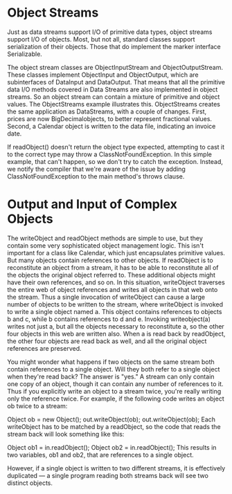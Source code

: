 # Object Streams
Just as data streams support I/O of primitive data types, object streams support I/O of objects. Most, but not all, standard classes support serialization of their objects. Those that do implement the marker interface Serializable.

The object stream classes are ObjectInputStream and ObjectOutputStream. These classes implement ObjectInput and ObjectOutput, which are subinterfaces of DataInput and DataOutput. That means that all the primitive data I/O methods covered in Data Streams are also implemented in object streams. So an object stream can contain a mixture of primitive and object values. The ObjectStreams example illustrates this. ObjectStreams creates the same application as DataStreams, with a couple of changes. First, prices are now BigDecimalobjects, to better represent fractional values. Second, a Calendar object is written to the data file, indicating an invoice date.

If readObject() doesn't return the object type expected, attempting to cast it to the correct type may throw a ClassNotFoundException. In this simple example, that can't happen, so we don't try to catch the exception. Instead, we notify the compiler that we're aware of the issue by adding ClassNotFoundException to the main method's throws clause.

# Output and Input of Complex Objects
The writeObject and readObject methods are simple to use, but they contain some very sophisticated object management logic. This isn't important for a class like Calendar, which just encapsulates primitive values. But many objects contain references to other objects. If readObject is to reconstitute an object from a stream, it has to be able to reconstitute all of the objects the original object referred to. These additional objects might have their own references, and so on. In this situation, writeObject traverses the entire web of object references and writes all objects in that web onto the stream. Thus a single invocation of writeObject can cause a large number of objects to be written to the stream, where writeObject is invoked to write a single object named a. This object contains references to objects b and c, while b contains references to d and e. Invoking writeobject(a) writes not just a, but all the objects necessary to reconstitute a, so the other four objects in this web are written also. When a is read back by readObject, the other four objects are read back as well, and all the original object references are preserved.

You might wonder what happens if two objects on the same stream both contain references to a single object. Will they both refer to a single object when they're read back? The answer is "yes." A stream can only contain one copy of an object, though it can contain any number of references to it. Thus if you explicitly write an object to a stream twice, you're really writing only the reference twice. For example, if the following code writes an object ob twice to a stream:

Object ob = new Object();
out.writeObject(ob);
out.writeObject(ob);
Each writeObject has to be matched by a readObject, so the code that reads the stream back will look something like this:

Object ob1 = in.readObject();
Object ob2 = in.readObject();
This results in two variables, ob1 and ob2, that are references to a single object.

However, if a single object is written to two different streams, it is effectively duplicated — a single program reading both streams back will see two distinct objects.
